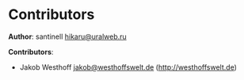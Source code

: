 # Contributors

**Author**: santinell <hikaru@uralweb.ru>

**Contributors**:

- Jakob Westhoff <jakob@westhoffswelt.de> (http://westhoffswelt.de)
